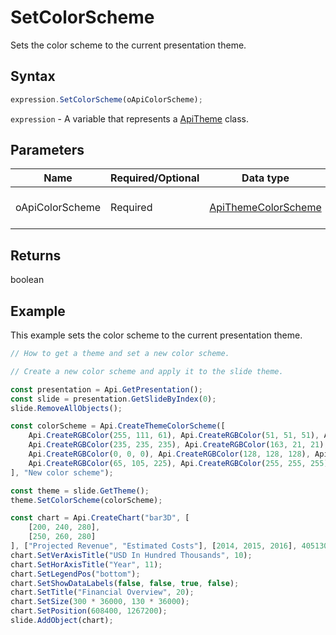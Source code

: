 # SetColorScheme

Sets the color scheme to the current presentation theme.

## Syntax

```javascript
expression.SetColorScheme(oApiColorScheme);
```

`expression` - A variable that represents a [ApiTheme](../ApiTheme.md) class.

## Parameters

| **Name** | **Required/Optional** | **Data type** | **Default** | **Description** |
| ------------- | ------------- | ------------- | ------------- | ------------- |
| oApiColorScheme | Required | [ApiThemeColorScheme](../../ApiThemeColorScheme/ApiThemeColorScheme.md) |  | Theme color scheme. |

## Returns

boolean

## Example

This example sets the color scheme to the current presentation theme.

```javascript editor-pptx
// How to get a theme and set a new color scheme.

// Create a new color scheme and apply it to the slide theme.

const presentation = Api.GetPresentation();
const slide = presentation.GetSlideByIndex(0);
slide.RemoveAllObjects();

const colorScheme = Api.CreateThemeColorScheme([
	Api.CreateRGBColor(255, 111, 61), Api.CreateRGBColor(51, 51, 51), Api.CreateRGBColor(230, 179, 117),
	Api.CreateRGBColor(235, 235, 235), Api.CreateRGBColor(163, 21, 21), Api.CreateRGBColor(128, 43, 43),
	Api.CreateRGBColor(0, 0, 0), Api.CreateRGBColor(128, 128, 128), Api.CreateRGBColor(176, 196, 222),
	Api.CreateRGBColor(65, 105, 225), Api.CreateRGBColor(255, 255, 255), Api.CreateRGBColor(255, 213, 191)
], "New color scheme");

const theme = slide.GetTheme();
theme.SetColorScheme(colorScheme);

const chart = Api.CreateChart("bar3D", [
	[200, 240, 280],
	[250, 260, 280]
], ["Projected Revenue", "Estimated Costs"], [2014, 2015, 2016], 4051300, 2347595, 24);
chart.SetVerAxisTitle("USD In Hundred Thousands", 10);
chart.SetHorAxisTitle("Year", 11);
chart.SetLegendPos("bottom");
chart.SetShowDataLabels(false, false, true, false);
chart.SetTitle("Financial Overview", 20);
chart.SetSize(300 * 36000, 130 * 36000);
chart.SetPosition(608400, 1267200);
slide.AddObject(chart);

```
